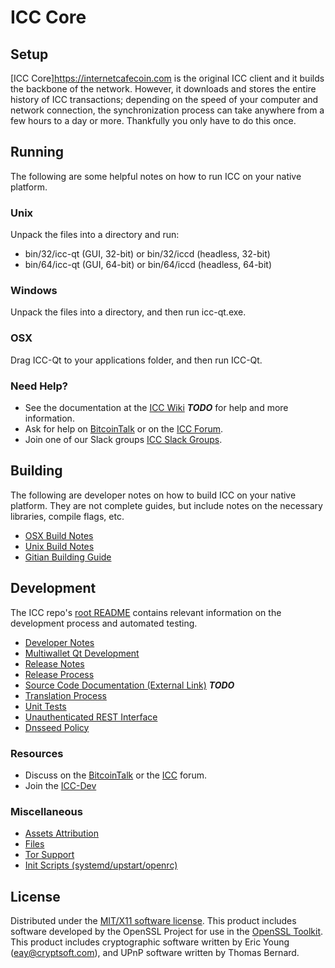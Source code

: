ICC Core
=====================

Setup
---------------------
[ICC Core]https://internetcafecoin.com is the original ICC client and it builds the backbone of the network. However, it downloads and stores the entire history of ICC transactions; depending on the speed of your computer and network connection, the synchronization process can take anywhere from a few hours to a day or more. Thankfully you only have to do this once.

Running
---------------------
The following are some helpful notes on how to run ICC on your native platform.

### Unix

Unpack the files into a directory and run:

- bin/32/icc-qt (GUI, 32-bit) or bin/32/iccd (headless, 32-bit)
- bin/64/icc-qt (GUI, 64-bit) or bin/64/iccd (headless, 64-bit)

### Windows

Unpack the files into a directory, and then run icc-qt.exe.

### OSX

Drag ICC-Qt to your applications folder, and then run ICC-Qt.

### Need Help?

* See the documentation at the [ICC Wiki](https://en.bitcoin.it/wiki/Main_Page) ***TODO***
for help and more information.
* Ask for help on [BitcoinTalk](https://bitcointalk.org/index.php?topic=1604893.0) or on the [ICC Forum](https://google.forum.com/).
* Join one of our Slack groups [ICC Slack Groups](https://google.slack.com/).

Building
---------------------
The following are developer notes on how to build ICC on your native platform. They are not complete guides, but include notes on the necessary libraries, compile flags, etc.

- [OSX Build Notes](build-osx.md)
- [Unix Build Notes](build-unix.md)
- [Gitian Building Guide](gitian-building.md)

Development
---------------------
The ICC repo's [root README](https://github.com/IccPay/IccCore/blob/master/README.md) contains relevant information on the development process and automated testing.

- [Developer Notes](developer-notes.md)
- [Multiwallet Qt Development](multiwallet-qt.md)
- [Release Notes](release-notes.md)
- [Release Process](release-process.md)
- [Source Code Documentation (External Link)](https://dev.visucore.com/bitcoin/doxygen/) ***TODO***
- [Translation Process](translation_process.md)
- [Unit Tests](unit-tests.md)
- [Unauthenticated REST Interface](REST-interface.md)
- [Dnsseed Policy](dnsseed-policy.md)

### Resources

* Discuss on the [BitcoinTalk](https://bitcointalk.org/index.php?topic=1604893.0) or the [ICC](https://google.forum.com/) forum.
* Join the [ICC-Dev](https://google.slack.com/) 

### Miscellaneous
- [Assets Attribution](assets-attribution.md)
- [Files](files.md)
- [Tor Support](tor.md)
- [Init Scripts (systemd/upstart/openrc)](init.md)

License
---------------------
Distributed under the [MIT/X11 software license](http://www.opensource.org/licenses/mit-license.php).
This product includes software developed by the OpenSSL Project for use in the [OpenSSL Toolkit](https://www.openssl.org/). This product includes
cryptographic software written by Eric Young ([eay@cryptsoft.com](mailto:eay@cryptsoft.com)), and UPnP software written by Thomas Bernard.
